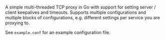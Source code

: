 A simple multi-threaded TCP proxy in Go with support for setting
server / client keepalives and timeouts. Supports multiple configurations
and multiple blocks of configurations, e.g. different settings per
service you are proxying to.

See `example.conf` for an example configuration file.
